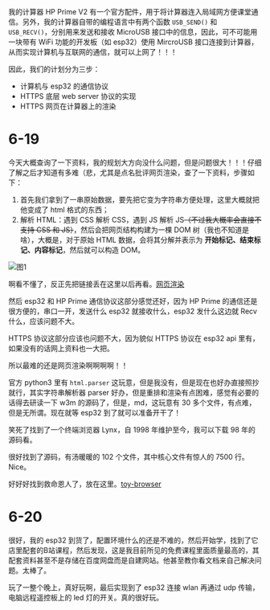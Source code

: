 我的计算器 HP Prime V2 有一个官方配件，用于将计算器连入局域网方便课堂通信。另外，我的计算器自带的编程语言中有两个函数 `USB_SEND()` 和 `USB_RECV()`，分别用来发送和接收 MicroUSB 接口中的信息，因此，可不可能用一块带有 WiFi 功能的开发板（如 esp32）使用 MircroUSB 接口连接到计算器，从而实现计算机与互联网的通信，就可以上网了！！！

因此，我们的计划分为三步：

- 计算机与 esp32 的通信协议
- HTTPS 底层 web server 协议的实现
- HTTPS 网页在计算器上的渲染

# 6-19

今天大概查询了一下资料，我的规划大方向没什么问题，但是问题很大！！！仔细了解之后才知道有多难（悲，尤其是点名批评网页渲染，查了一下资料，步骤如下：

1. 首先我们拿到了一串原始数据，要先把它变为字符串方便处理，这里大概就把他变成了 html 格式的东西；
2. 解析 HTML：遇到 CSS 解析 CSS，遇到 JS 解析 JS~~（不过我大概率会直接不支持 CSS 和 JS）~~，然后会把网页结构构建为一棵 DOM 树（我也不知道是啥），大概是，对于原始 HTML 数据，会将其分解并表示为 **开始标记、结束标记、内容标记**，然后就可以构造 DOM。

![图1](https://segmentfault.com/img/bVcIfOw)

啊看不懂了，反正先把链接丢在这里以后再看。[网页渲染](https://segmentfault.com/a/1190000037650883)

然后 esp32 和 HP Prime 通信协议这部分感觉还好，因为 HP Prime 的通信还是很方便的，串口一开，发送什么 esp32 就接收什么，esp32 发什么这边就 Recv 什么，应该问题不大。

HTTPS 协议这部分应该也问题不大，因为貌似 HTTPS 协议在 esp32 api 里有，如果没有的话网上资料也一大把。

所以最难的还是网页渲染啊啊啊啊！！

官方 python3 里有 `html.parser` 这玩意，但是我没有，但是现在也好办直接照抄就行，其实字符串解析器 parser 好办，但是重排和渲染有点困难，感觉有必要的话得去研读一下 w3m 的源码了，但是，md，这玩意有 30 多个文件，有点难，但是无所谓。现在就等 esp32 到了就可以准备开干了！

笑死了找到了一个终端浏览器 Lynx，自 1998 年维护至今，我可以下载 98 年的源码看。

很好找到了源码，有汤暖暖的 $102$ 个文件，其中核心文件有惊人的 $7500$ 行。Nice。

好好好找到救命恩人了，放在这里。[toy-browser](https://xie.infoq.cn/article/21ad6b8269f3eb0674ee1c0b2)

# 6-20

很好，我的 esp32 到货了，配置环境什么的还是不难的，然后开始学，找到了它店里配套的B站课程，然后发现，这是我目前所见的免费课程里面质量最高的，其配套资料甚至不是存储在百度网盘而是自建网站。他甚至教你看文档来自己解决问题。太棒了。

玩了一整个晚上，真好玩啊，最后实现到了 esp32 连接 wlan 再通过 udp 传输，电脑远程遥控板上的 led 灯的开关。真的很好玩。